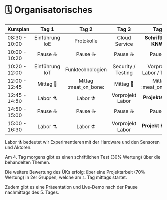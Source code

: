 # 🗓 Organisatorisches



| Kursplan      |        Tag 1       |          Tag 2          |        Tag 3       |             Tag 4            |          Tag 5          |
| ------------- | :----------------: | :---------------------: | :----------------: | :--------------------------: | :---------------------: |
| 08:30 - 10:00 |   Einführung IoE   |        Protokolle       |    Cloud Service   | **Schriftlicher KNW** :pray: | **Projekt KNW** :star2: |
| 10:00 - 10:20 |   Pause :coffee:   |      Pause :coffee:     |   Pause :coffee:   |        Pause :coffee:        |      Pause :coffee:     |
| 10:20 - 12:00 |   Einführung IoT   |     Funktechnologien    | Security / Testing |  Vorprojekt Labor / Testing  |     **Projekt KNW**     |
| 12:00 - 12:45 | Mittag :spaghetti: | Mittag :meat\_on\_bone: | Mittag :spaghetti: |    Mittag :meat\_on\_bone:   |      Mittag :pizza:     |
| 12:45 - 14:50 |   Labor :alembic:  |     Labor :alembic:     |  Vorprojekt Labor  |    **Projektstart** :star:   |     **Projekt KNW**     |
| 14:50 - 15:00 |   Pause :coffee:   |      Pause :coffee:     |   Pause :coffee:   |        Pause :coffee:        |      Pause :coffee:     |
| 15:00 - 16:30 |   Labor :alembic:  |     Labor :alembic:     |  Vorprojekt Labor  |    **Projekt KNW** :star:    |  Präsentationen :clap:  |

Labor :alembic: bedeutet wir Experimentieren mit der Hardware und den Sensoren und Aktoren.

Am 4. Tag morgens gibt es einen schriftlichen Test (30% Wertung) über die behandelten Themen.

Die weitere Bewertung des ÜKs erfolgt über eine Projektarbeit (70% Wertung) in 2er Gruppen, welche am 4. Tag mittags startet.

Zudem gibt es eine Präsentation und Live-Demo nach der Pause nachmittags des 5. Tages.
